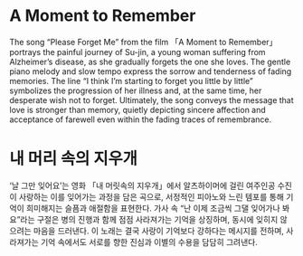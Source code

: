 # A Moment to Remember

The song “Please Forget Me” from the film 「A Moment to Remember」 portrays the painful journey of Su-jin, a young woman suffering from Alzheimer’s disease, as she gradually forgets the one she loves. The gentle piano melody and slow tempo express the sorrow and tenderness of fading memories. The line “I think I’m starting to forget you little by little” symbolizes the progression of her illness and, at the same time, her desperate wish not to forget. Ultimately, the song conveys the message that love is stronger than memory, quietly depicting sincere affection and acceptance of farewell even within the fading traces of remembrance.

# 내 머리 속의 지우개

‘날 그만 잊어요’는 영화 「내 머릿속의 지우개」에서 알츠하이머에 걸린 여주인공 수진이 사랑하는 이를 잊어가는 과정을 담은 곡으로, 서정적인 피아노와 느린 템포를 통해 기억이 희미해지는 슬픔과 애절함을 표현한다. 가사 속 “난 이제 조금씩 그댈 잊어가나 봐요”라는 구절은 병의 진행과 함께 점점 사라져가는 기억을 상징하며, 동시에 잊히지 않으려는 마음을 드러낸다. 이 노래는 결국 사랑이 기억보다 강하다는 메시지를 전하며, 사라져가는 기억 속에서도 서로를 향한 진심과 이별의 수용을 담담히 그려낸다.
